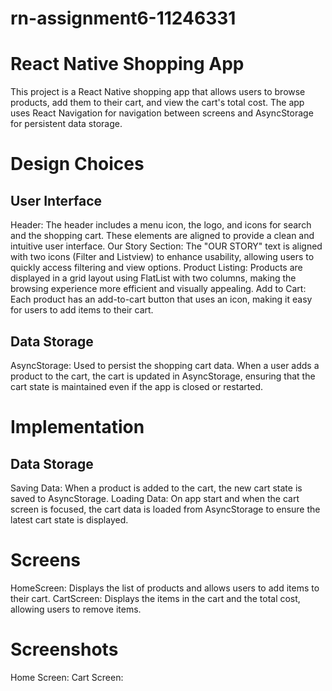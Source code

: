 # rn-assignment6-11246331
# React Native Shopping App
This project is a React Native shopping app that allows users to browse products, add them to their cart, and view the cart's total cost. The app uses React Navigation for navigation between screens and AsyncStorage for persistent data storage.

# Design Choices
## User Interface
Header: The header includes a menu icon, the logo, and icons for search and the shopping cart. These elements are aligned to provide a clean and intuitive user interface.
Our Story Section: The "OUR STORY" text is aligned with two icons (Filter and Listview) to enhance usability, allowing users to quickly access filtering and view options.
Product Listing: Products are displayed in a grid layout using FlatList with two columns, making the browsing experience more efficient and visually appealing.
Add to Cart: Each product has an add-to-cart button that uses an icon, making it easy for users to add items to their cart.
## Data Storage
AsyncStorage: Used to persist the shopping cart data. When a user adds a product to the cart, the cart is updated in AsyncStorage, ensuring that the cart state is maintained even if the app is closed or restarted.

# Implementation
## Data Storage
Saving Data: When a product is added to the cart, the new cart state is saved to AsyncStorage.
Loading Data: On app start and when the cart screen is focused, the cart data is loaded from AsyncStorage to ensure the latest cart state is displayed.

# Screens
HomeScreen: Displays the list of products and allows users to add items to their cart.
CartScreen: Displays the items in the cart and the total cost, allowing users to remove items.

# Screenshots
Home Screen: 
Cart Screen: 
